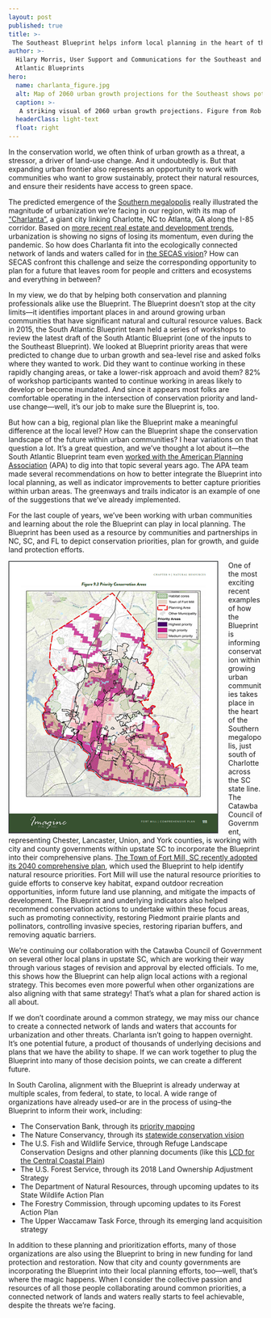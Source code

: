 ```yaml
---
layout: post
published: true
title: >-
 The Southeast Blueprint helps inform local planning in the heart of the Southern megalopolis
author: >-
  Hilary Morris, User Support and Communications for the Southeast and South
  Atlantic Blueprints
hero:
  name: charlanta_figure.jpg
  alt: Map of 2060 urban growth projections for the Southeast shows potential megacity called "Charlanta" connecting Charlotte to Atlanta along the 1-85 corridor.
  caption: >-
   A striking visual of 2060 urban growth projections. Figure from Rob Dunn’s blog post on Your Wild Life, <a href="http://yourwildlife.org/2014/07/the-rise-of-charlanta/">The Rise of Charlanta</a>. Adapted from the paper <a href="https://journals.plos.org/plosone/article?id=10.1371/journal.pone.0102261"><i>The Southern Megalopolis, Using the Past to Predict the Future of Urban Sprawl in the Southeast U.S.</i></a>
  headerClass: light-text
  float: right
---
```

In the conservation world, we often think of urban growth as a threat, a stressor, a driver of land-use change. And it undoubtedly is. But that expanding urban frontier also represents an opportunity to work with communities who want to grow sustainably, protect their natural resources, and ensure their residents have access to green space.

The predicted emergence of the [Southern megalopolis](https://journals.plos.org/plosone/article?id=10.1371/journal.pone.0102261) really illustrated the magnitude of urbanization we’re facing in our region, with its map of [“Charlanta”](http://yourwildlife.org/2014/07/the-rise-of-charlanta/), a giant city linking Charlotte, NC to Atlanta, GA along the I-85 corridor. Based on [more recent real estate and development trends](https://fortune.com/2020/10/20/real-estate-coronavirus-pandemic-home-buying-zillow-redfin/), urbanization is showing no signs of losing its momentum, even during the pandemic. So how does Charlanta fit into the ecologically connected network of lands and waters called for in [the SECAS vision](http://secassoutheast.org/)? How can SECAS confront this challenge and seize the corresponding opportunity to plan for a future that leaves room for people and critters and ecosystems and everything in between?<!--more-->

In my view, we do that by helping both conservation and planning professionals alike use the Blueprint. The Blueprint doesn’t stop at the city limits—it identifies important places in and around growing urban communities that have significant natural and cultural resource values. Back in 2015, the South Atlantic Blueprint team held a series of workshops to review the latest draft of the South Atlantic Blueprint (one of the inputs to the Southeast Blueprint). We looked at Blueprint priority areas that were predicted to change due to urban growth and sea-level rise and asked folks where they wanted to work. Did they want to continue working in these rapidly changing areas, or take a lower-risk approach and avoid them? 82% of workshop participants wanted to continue working in areas likely to develop or become inundated. And since it appears most folks are comfortable operating in the intersection of conservation priority and land-use change—well, it’s our job to make sure the Blueprint is, too.

But how can a big, regional plan like the Blueprint make a meaningful difference at the local level? How can the Blueprint shape the conservation landscape of the future within urban communities? I hear variations on that question a lot. It’s a great question, and we’ve thought a lot about it—the South Atlantic Blueprint team even [worked with the American Planning Association](https://www.southatlanticlcc.org/2018/08/24/final-report-on-using-the-south-atlantic-conservation-blueprint-to-improve-integration-between-the-natural-and-built-environments/) (APA) to dig into that topic several years ago. The APA team made several recommendations on how to better integrate the Blueprint into local planning, as well as indicator improvements to better capture priorities within urban areas. The greenways and trails indicator is an example of one of the suggestions that we’ve already implemented.

For the last couple of years, we’ve been working with urban communities and learning about the role the Blueprint can play in local planning. The Blueprint has been used as a resource by communities and partnerships in NC, SC, and FL to depict conservation priorities, plan for growth, and guide land protection efforts.

<img src="https://raw.githubusercontent.com/USFWS/secas/gh-pages/images/FortMillBPpage2.png" align="left" style="padding-right: 20px">One of the most exciting recent examples of how the Blueprint is informing conservation within growing urban communities takes place in the heart of the Southern megalopolis, just south of Charlotte across the SC state line. The Catawba Council of Government, representing Chester, Lancaster, Union, and York counties, is working with city and county governments within upstate SC to incorporate the Blueprint into their comprehensive plans. [The Town of Fort Mill, SC recently adopted its 2040 comprehensive plan](https://fortmillsc.gov/DocumentCenter/View/326/2040-Comprehensive-Plan-PDF), which used the Blueprint to help identify natural resource priorities. Fort Mill will use the natural resource priorities to guide efforts to conserve key habitat, expand outdoor recreation opportunities, inform future land use planning, and mitigate the impacts of development. The Blueprint and underlying indicators also helped recommend conservation actions to undertake within these focus areas, such as promoting connectivity, restoring Piedmont prairie plants and pollinators, controlling invasive species, restoring riparian buffers, and removing aquatic barriers.

We’re continuing our collaboration with the Catawba Council of Government on several other local plans in upstate SC, which are working their way through various stages of revision and approval by elected officials. To me, this shows how the Blueprint can help align local actions with a regional strategy. This becomes even more powerful when other organizations are also aligning with that same strategy! That’s what a plan for shared action is all about.

If we don’t coordinate around a common strategy, we may miss our chance to create a connected network of lands and waters that accounts for urbanization and other threats. Charlanta isn’t going to happen overnight. It’s one potential future, a product of thousands of underlying decisions and plans that we have the ability to shape. If we can work together to plug the Blueprint into many of those decision points, we can create a different future.

In South Carolina, alignment with the Blueprint is already underway at multiple scales, from federal, to state, to local. A wide range of organizations have already used–or are in the process of using–the Blueprint to inform their work, including:

- The Conservation Bank, through its [priority mapping](https://sccbank.sc.gov/sites/default/files/Documents/SCCB_Priority_Mapping_Report_June2019_opt.pdf)
- The Nature Conservancy, through its [statewide conservation vision](https://tnc.maps.arcgis.com/apps/MapJournal/index.html?appid=bff00bd9be57433187919aba94a2ca27)
- The U.S. Fish and Wildlife Service, through Refuge Landscape Conservation Designs and other planning documents (like this [LCD for the Central Coastal Plain](https://www.southatlanticlcc.org/wp-content/uploads/2021/03/Central_Coast_LCD.pdf))
- The U.S. Forest Service, through its 2018 Land Ownership Adjustment Strategy
- The Department of Natural Resources, through upcoming updates to its State Wildlife Action Plan 
- The Forestry Commission, through upcoming updates to its Forest Action Plan
- The Upper Waccamaw Task Force, through its emerging land acquisition strategy

In addition to these planning and prioritization efforts, many of those organizations are also using the Blueprint to bring in new funding for land protection and restoration. Now that city and county governments are incorporating the Blueprint into their local planning efforts, too—well, that’s where the magic happens. When I consider the collective passion and resources of all those people collaborating around common priorities, a connected network of lands and waters really starts to feel achievable, despite the threats we’re facing.
